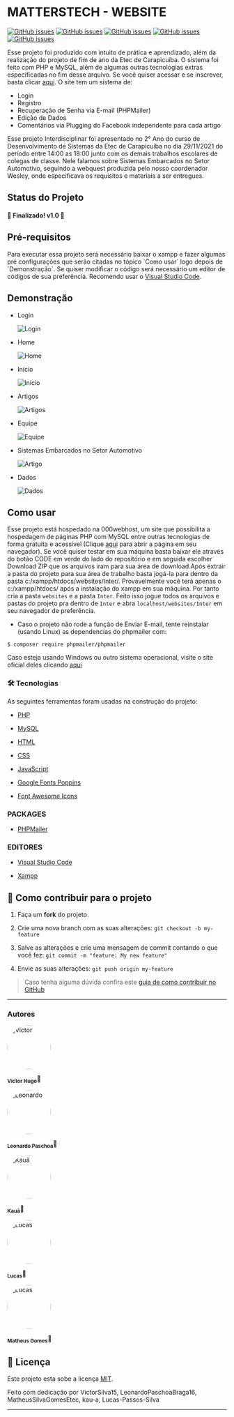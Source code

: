 # MATTERSTECH - WEBSITE

<a href="https://www.php.net/" target="blank"><img alt="GitHub issues" src="https://img.shields.io/static/v1?label=tech&message=PHP8&color=777BB4&style=for-the-badge&logo=php"></a>
<a href="https://www.mysql.com/" target="blank"><img alt="GitHub issues" src="https://img.shields.io/static/v1?label=tech&message=MySQL&color=4479A1&style=for-the-badge&logo=mysql"></a>
<a href="https://developer.mozilla.org/pt-BR/docs/Web/HTML" target="blank"><img alt="GitHub issues" src="https://img.shields.io/static/v1?label=tech&message=HTML5&color=E34F26&style=for-the-badge&logo=HTML5"></a>
<a href="https://developer.mozilla.org/pt-BR/docs/Web/CSS" target="blank"><img alt="GitHub issues" src="https://img.shields.io/static/v1?label=tech&message=CSS3&color=1572B6&style=for-the-badge&logo=CSS3"></a>
<a href="https://developer.mozilla.org/pt-BR/docs/Web/JavaScript" target="blank"><img alt="GitHub issues" src="https://img.shields.io/static/v1?label=tech&message=JavaScript&color=F7DF1E&style=for-the-badge&logo=JavaScript"></a>

Esse projeto foi produzido com intuito de prática e aprendizado, além da realização do projeto de fim de ano da Etec de Carapicuíba. O sistema foi feito com PHP e MySQL, além de algumas outras tecnologias extras especificadas no fim desse arquivo. Se você quiser acessar e se inscrever, basta clicar [aqui](https://matterstech.000webhostapp.com/home.php). O site tem um sistema de:

- Login
- Registro
- Recuperação de Senha via E-mail (PHPMailer)
- Edição de Dados
- Comentários via Plugging do Facebook independente para cada artigo

Esse projeto Interdisciplinar foi apresentado no 2° Ano do curso de Desenvolvimento de Sistemas da Etec de Carapicuíba no dia 29/11/2021 do período entre 14:00 as 18:00 junto com os demais trabalhos escolares de colegas de classe. Nele falamos sobre Sistemas Embarcados no Setor Automotivo, seguindo a webquest produzida pelo nosso coordenador Wesley, onde especificava os requisitos e materiais a ser entregues.

<h2>Status do Projeto</h2>

<h4> 🚀 Finalizado! v1.0 🚀 </h4>

<h2>Pré-requisitos</h2>

<p>Para executar essa projeto será necessário baixar o xampp e fazer algumas pré configurações que serão citadas no tópico `Como usar` logo depois de `Demonstração`. Se quiser modificar o código será necessário um editor de códigos de sua preferência. Recomendo usar o <a href="https://code.visualstudio.com/download" alt="VS Code">Visual Studio Code</a>.</p>

<h2>Demonstração</h2>

- Login

  <img src="./pictures_github/Login-preview.png" alt="Login"/>

- Home

  <img src="./pictures_github/Home-preview.png" alt="Home"/>

- Início

  <img src="./pictures_github/Inicio-preview.png" alt="Início"/>

- Artigos

  <img src="./pictures_github/Artigos-preview.png" alt="Artigos"/>

- Equipe

  <img src="./pictures_github/Equipe-preview.png" alt="Equipe"/>

- Sistemas Embarcados no Setor Automotivo

  <img src="./pictures_github/Artigo-preview.png" alt="Artigo"/>

- Dados

  <img src="./pictures_github/Dados-preview.png" alt="Dados"/>

<h2>Como usar</h2>

Esse projeto está hospedado na 000webhost, um site que possibilita a hospedagem de páginas PHP com MySQL entre outras tecnologias de forma gratuita e acessível (Clique [aqui](https://matterstech.000webhostapp.com/home.php) para abrir a página em seu navegador). Se você quiser testar em sua máquina basta baixar ele através do botão CODE em verde do lado do repositório e em seguida escolher Download ZIP que os arquivos iram para sua área de download.Após extrair a pasta do projeto para sua área de trabalho basta jogá-la para dentro da pasta c:/xampp/htdocs/websites/Inter/. Provavelmente você terá apenas o c:/xampp/htdocs/ após a instalação do xampp em sua máquina. Por tanto cria a pasta `websites` e a pasta `Inter`. Feito isso jogue todos os arquivos e pastas do projeto pra dentro de `Inter` e abra `localhost/websites/Inter` em seu navegador de preferência.

- Caso o projeto não rode a função de Enviar E-mail, tente reinstalar (usando Linux) as dependencias do phpmailer com:

```
$ composer require phpmailer/phpmailer
```

Caso esteja usando Windows ou outro sistema operacional, visite o site oficial deles clicando [aqui](https://packagist.org/packages/phpmailer/phpmailer)


### 🛠 Tecnologias

As seguintes ferramentas foram usadas na construção do projeto:

- [PHP](https://www.php.net/)

- [MySQL](https://www.mysql.com/)

- [HTML](https://developer.mozilla.org/pt-BR/docs/Web/HTML)

- [CSS](https://developer.mozilla.org/pt-BR/docs/Web/CSS)

- [JavaScript](https://developer.mozilla.org/pt-BR/docs/Web/JavaScript)

- [Google Fonts Poppins](https://fonts.google.com/specimen/Poppins?query=Popp)

- [Font Awesome Icons](https://fontawesome.com)

### PACKAGES

- [PHPMailer](https://github.com/PHPMailer/PHPMailer)

### EDITORES

- [Visual Studio Code](https://code.visualstudio.com/)

- [Xampp](https://www.apachefriends.org/pt_br/index.html)

## 💪 Como contribuir para o projeto

1. Faça um **fork** do projeto.

2. Crie uma nova branch com as suas alterações: `git checkout -b my-feature`

3. Salve as alterações e crie uma mensagem de commit contando o que você fez: `git commit -m "feature: My new feature"`

4. Envie as suas alterações: `git push origin my-feature`

> Caso tenha alguma dúvida confira este [guia de como contribuir no GitHub](./CONTRIBUTING.md)

---

### Autores

<div>
<img  style="border-radius: 50%"  src="https://avatars.githubusercontent.com/u/70340221?v=4"  width="100px;"  alt="Victor"/>

<sub><b>Victor Hugo</b></sub>🚀

</div>
<div>
<img  style="border-radius: 50%"  src="https://avatars.githubusercontent.com/u/78983450?v=4"  width="100px;"  alt="Leonardo"/>

<sub><b>Leonardo Paschoa</b></sub>🚀

</div>
<div>
<img  style="border-radius: 50%"  src="https://avatars.githubusercontent.com/u/73906123?v=4"  width="100px;"  alt="Kauã"/>

<sub><b>Kauã</b></sub>🚀

</div>
<div>
<img  style="border-radius: 50%"  src="https://avatars.githubusercontent.com/u/78987121?v=4"  width="100px;"  alt="Lucas"/>

<sub><b>Lucas</b></sub>🚀

</div>
<div>
<img  style="border-radius: 50%"  src="https://avatars.githubusercontent.com/u/89033860?v=4"  width="100px;"  alt="Lucas"/>

<sub><b>Matheus Gomes</b></sub>🚀

</div>

## 📝 Licença

Este projeto esta sobe a licença [MIT](./LICENSE).

Feito com dedicação por VictorSilva15, LeonardoPaschoaBraga16,  MatheusSilvaGomesEtec, kau-a, Lucas-Passos-Silva

---
